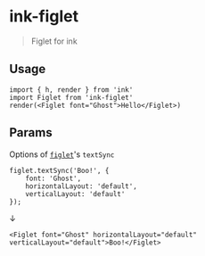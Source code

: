 # ink-figlet
> Figlet for ink

## Usage

    import { h, render } from 'ink'
    import Figlet from 'ink-figlet'
    render(<Figlet font="Ghost">Hello</Figlet>)


## Params
Options of [`figlet`](https://www.npmjs.com/package/figlet)'s `textSync`

    figlet.textSync('Boo!', {
        font: 'Ghost',
        horizontalLayout: 'default',
        verticalLayout: 'default'
    });
↓

    <Figlet font="Ghost" horizontalLayout="default" verticalLayout="default">Boo!</Figlet>
